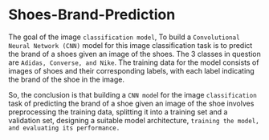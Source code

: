 # Shoes-Brand-Prediction
The goal of the image `classification model`, To build a `Convolutional Neural Network (CNN)` model for this image classification task is to predict the brand of a shoes given an image of the shoes. The 3 classes in question are `Adidas, Converse, and Nike`. The training data for the model consists of images of shoes and their corresponding labels, with each label indicating the brand of the shoe in the image.

So, the conclusion is that building a `CNN mode`l for the image `classification` task of predicting the brand of a shoe given an image of the shoe involves preprocessing the training data, splitting it into a training set and a validation set, designing a suitable model architecture, `training the model, and evaluating its performance.`

